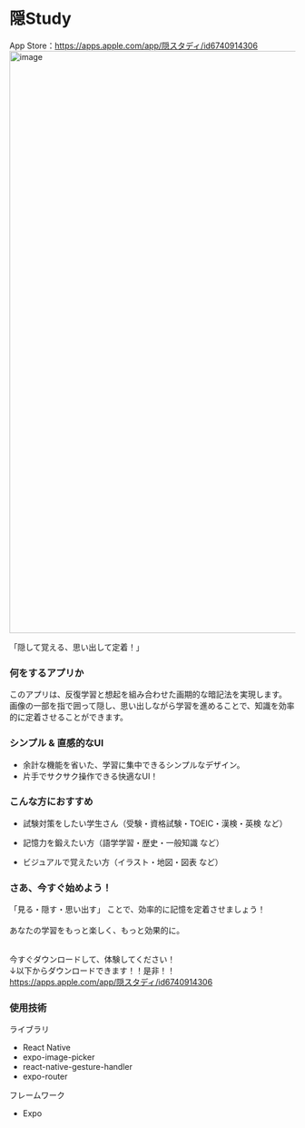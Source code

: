 # 隠Study
App Store：https://apps.apple.com/app/隠スタディ/id6740914306
<img width="1024" alt="image" src="https://github.com/user-attachments/assets/477ff5ff-13ce-430b-b9e6-34d2f4588cc0" />

「隠して覚える、思い出して定着！」

### 何をするアプリか
このアプリは、反復学習と想起を組み合わせた画期的な暗記法を実現します。<br >
画像の一部を指で囲って隠し、思い出しながら学習を進めることで、知識を効率的に定着させることができます。


### シンプル & 直感的なUI

- 余計な機能を省いた、学習に集中できるシンプルなデザイン。
- 片手でサクサク操作できる快適なUI！


### こんな方におすすめ


- 試験対策をしたい学生さん（受験・資格試験・TOEIC・漢検・英検 など）

- 記憶力を鍛えたい方（語学学習・歴史・一般知識 など）

- ビジュアルで覚えたい方（イラスト・地図・図表 など）


### さあ、今すぐ始めよう！


「見る・隠す・思い出す」 ことで、効率的に記憶を定着させましょう！<br>
<br>
あなたの学習をもっと楽しく、もっと効果的に。
<br>
<br>

今すぐダウンロードして、体験してください！
<br>
↓以下からダウンロードできます！！是非！！<br>
https://apps.apple.com/app/隠スタディ/id6740914306

### 使用技術
ライブラリ
- React Native
- expo-image-picker
- react-native-gesture-handler
- expo-router

フレームワーク
- Expo

